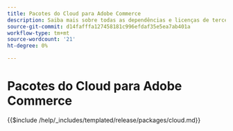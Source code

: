 ```yaml
---
title: Pacotes do Cloud para Adobe Commerce
description: Saiba mais sobre todas as dependências e licenças de terceiros usadas no Adobe Commerce.
source-git-commit: d14fafffa127458181c996efdaf35e5ea7ab401a
workflow-type: tm+mt
source-wordcount: '21'
ht-degree: 0%

---
```



# Pacotes do Cloud para Adobe Commerce

{{$include /help/_includes/templated/release/packages/cloud.md}}

